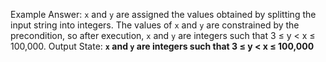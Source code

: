 Example Answer:
`x` and `y` are assigned the values obtained by splitting the input string into integers. The values of `x` and `y` are constrained by the precondition, so after execution, `x` and `y` are integers such that 3 ≤ y < x ≤ 100,000.
Output State: **`x` and `y` are integers such that 3 ≤ y < x ≤ 100,000**